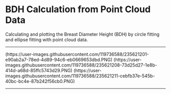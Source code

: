 
# BDH Calculation from Point Cloud Data

Calculating and plotting the Breast Diameter Height (BDH) by circle fitting and ellipse fitting with point cloud data.

<hr>
(https://user-images.githubusercontent.com/119736588/235621201-e90ab2a7-78ed-4d89-94c6-eb0669653dbd.PNG)
(https://user-images.githubusercontent.com/119736588/235621208-73d25d27-1e8b-414d-a68d-85ffc5743d29.PNG)
(https://user-images.githubusercontent.com/119736588/235621211-cebfb37e-545b-40bc-bc4e-87b242f56cb0.PNG)

<hr>

